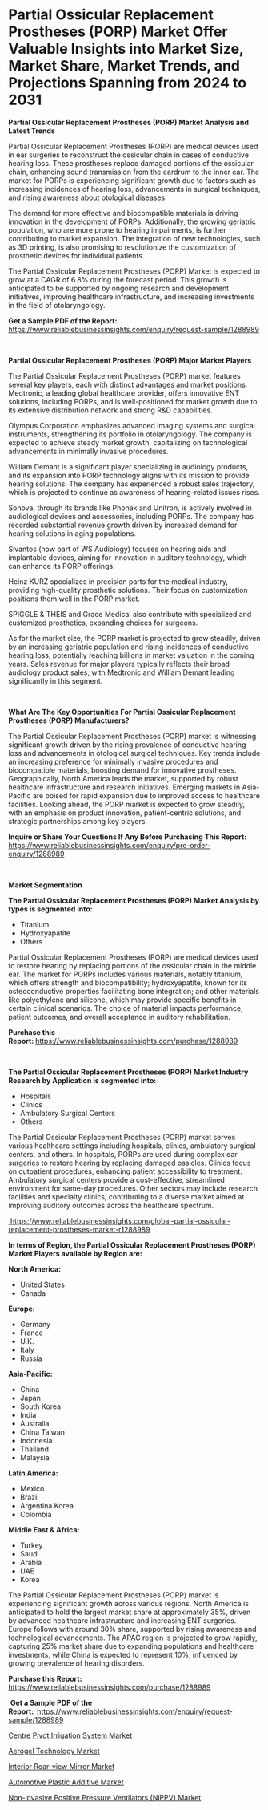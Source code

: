 <p><h1>Partial Ossicular Replacement Prostheses (PORP) Market Offer Valuable Insights into Market Size, Market Share, Market Trends, and Projections Spanning from 2024 to 2031</h1></p><p><strong>Partial Ossicular Replacement Prostheses (PORP) Market Analysis and Latest Trends</strong></p>
<p><p>Partial Ossicular Replacement Prostheses (PORP) are medical devices used in ear surgeries to reconstruct the ossicular chain in cases of conductive hearing loss. These prostheses replace damaged portions of the ossicular chain, enhancing sound transmission from the eardrum to the inner ear. The market for PORPs is experiencing significant growth due to factors such as increasing incidences of hearing loss, advancements in surgical techniques, and rising awareness about otological diseases.</p><p>The demand for more effective and biocompatible materials is driving innovation in the development of PORPs. Additionally, the growing geriatric population, who are more prone to hearing impairments, is further contributing to market expansion. The integration of new technologies, such as 3D printing, is also promising to revolutionize the customization of prosthetic devices for individual patients.</p><p>The Partial Ossicular Replacement Prostheses (PORP) Market is expected to grow at a CAGR of 6.8% during the forecast period. This growth is anticipated to be supported by ongoing research and development initiatives, improving healthcare infrastructure, and increasing investments in the field of otolaryngology.</p></p>
<p><strong>Get a Sample PDF of the Report:&nbsp;</strong> <a href="https://www.reliablebusinessinsights.com/enquiry/request-sample/1288989?utm_campaign=97&utm_medium=2&utm_source=Github&utm_content=ia&utm_term=26102024&utm_id=partial-ossicular-replacement-prostheses-porp">https://www.reliablebusinessinsights.com/enquiry/request-sample/1288989</a></p>
<p>&nbsp;</p>
<p><strong>Partial Ossicular Replacement Prostheses (PORP) Major Market Players</strong></p>
<p><p>The Partial Ossicular Replacement Prostheses (PORP) market features several key players, each with distinct advantages and market positions. Medtronic, a leading global healthcare provider, offers innovative ENT solutions, including PORPs, and is well-positioned for market growth due to its extensive distribution network and strong R&D capabilities.</p><p>Olympus Corporation emphasizes advanced imaging systems and surgical instruments, strengthening its portfolio in otolaryngology. The company is expected to achieve steady market growth, capitalizing on technological advancements in minimally invasive procedures.</p><p>William Demant is a significant player specializing in audiology products, and its expansion into PORP technology aligns with its mission to provide hearing solutions. The company has experienced a robust sales trajectory, which is projected to continue as awareness of hearing-related issues rises.</p><p>Sonova, through its brands like Phonak and Unitron, is actively involved in audiological devices and accessories, including PORPs. The company has recorded substantial revenue growth driven by increased demand for hearing solutions in aging populations.</p><p>Sivantos (now part of WS Audiology) focuses on hearing aids and implantable devices, aiming for innovation in auditory technology, which can enhance its PORP offerings. </p><p>Heinz KURZ specializes in precision parts for the medical industry, providing high-quality prosthetic solutions. Their focus on customization positions them well in the PORP market.</p><p>SPIGGLE & THEIS and Grace Medical also contribute with specialized and customized prosthetics, expanding choices for surgeons.</p><p>As for the market size, the PORP market is projected to grow steadily, driven by an increasing geriatric population and rising incidences of conductive hearing loss, potentially reaching billions in market valuation in the coming years. Sales revenue for major players typically reflects their broad audiology product sales, with Medtronic and William Demant leading significantly in this segment.</p></p>
<p>&nbsp;</p>
<p><strong>What Are The Key Opportunities For Partial Ossicular Replacement Prostheses (PORP) Manufacturers?</strong></p>
<p><p>The Partial Ossicular Replacement Prostheses (PORP) market is witnessing significant growth driven by the rising prevalence of conductive hearing loss and advancements in otological surgical techniques. Key trends include an increasing preference for minimally invasive procedures and biocompatible materials, boosting demand for innovative prostheses. Geographically, North America leads the market, supported by robust healthcare infrastructure and research initiatives. Emerging markets in Asia-Pacific are poised for rapid expansion due to improved access to healthcare facilities. Looking ahead, the PORP market is expected to grow steadily, with an emphasis on product innovation, patient-centric solutions, and strategic partnerships among key players.</p></p>
<p><strong>Inquire or Share Your Questions If Any Before Purchasing This Report:</strong> <a href="https://www.reliablebusinessinsights.com/enquiry/pre-order-enquiry/1288989?utm_campaign=97&utm_medium=2&utm_source=Github&utm_content=ia&utm_term=26102024&utm_id=partial-ossicular-replacement-prostheses-porp">https://www.reliablebusinessinsights.com/enquiry/pre-order-enquiry/1288989</a></p>
<p>&nbsp;</p>
<p><strong>Market Segmentation</strong></p>
<p><strong>The Partial Ossicular Replacement Prostheses (PORP) Market Analysis by types is segmented into:</strong></p>
<p><ul><li>Titanium</li><li>Hydroxyapatite</li><li>Others</li></ul></p>
<p><p>Partial Ossicular Replacement Prostheses (PORP) are medical devices used to restore hearing by replacing portions of the ossicular chain in the middle ear. The market for PORPs includes various materials, notably titanium, which offers strength and biocompatibility; hydroxyapatite, known for its osteoconductive properties facilitating bone integration; and other materials like polyethylene and silicone, which may provide specific benefits in certain clinical scenarios. The choice of material impacts performance, patient outcomes, and overall acceptance in auditory rehabilitation.</p></p>
<p><strong>Purchase this Report:&nbsp;</strong><a href="https://www.reliablebusinessinsights.com/purchase/1288989?utm_campaign=97&utm_medium=2&utm_source=Github&utm_content=ia&utm_term=26102024&utm_id=partial-ossicular-replacement-prostheses-porp">https://www.reliablebusinessinsights.com/purchase/1288989</a></p>
<p>&nbsp;</p>
<p><strong>The Partial Ossicular Replacement Prostheses (PORP) Market Industry Research by Application is segmented into:</strong></p>
<p><ul><li>Hospitals</li><li>Clinics</li><li>Ambulatory Surgical Centers</li><li>Others</li></ul></p>
<p><p>The Partial Ossicular Replacement Prostheses (PORP) market serves various healthcare settings including hospitals, clinics, ambulatory surgical centers, and others. In hospitals, PORPs are used during complex ear surgeries to restore hearing by replacing damaged ossicles. Clinics focus on outpatient procedures, enhancing patient accessibility to treatment. Ambulatory surgical centers provide a cost-effective, streamlined environment for same-day procedures. Other sectors may include research facilities and specialty clinics, contributing to a diverse market aimed at improving auditory outcomes across the healthcare spectrum.</p></p>
<p><a href="https://www.reliablebusinessinsights.com/global-partial-ossicular-replacement-prostheses-market-r1288989?utm_campaign=97&utm_medium=2&utm_source=Github&utm_content=ia&utm_term=26102024&utm_id=partial-ossicular-replacement-prostheses-porp">&nbsp;https://www.reliablebusinessinsights.com/global-partial-ossicular-replacement-prostheses-market-r1288989</a></p>
<p><strong>In terms of Region, the Partial Ossicular Replacement Prostheses (PORP) Market Players available by Region are:</strong></p>
<p>
    <p> <strong> North America: </strong>
        <ul>
            <li>United States</li>
            <li>Canada</li>
        </ul>
        </p> 
    <p> <strong> Europe: </strong>
        <ul>
            <li>Germany</li>
            <li>France</li>
            <li>U.K.</li>
            <li>Italy</li>
            <li>Russia</li>
        </ul>
        </p> 
    <p> <strong> Asia-Pacific: </strong>
        <ul>
            <li>China</li>
            <li>Japan</li>
            <li>South Korea</li>
            <li>India</li>
            <li>Australia</li>
            <li>China Taiwan</li>
            <li>Indonesia</li>
            <li>Thailand</li>
            <li>Malaysia</li>
        </ul>
        </p> 
    <p> <strong> Latin America: </strong>
        <ul>
            <li>Mexico</li>
            <li>Brazil</li>
            <li>Argentina Korea</li>
            <li>Colombia</li>
        </ul>
        </p> 
    <p> <strong> Middle East & Africa: </strong>
        <ul>
            <li>Turkey</li>
            <li>Saudi</li>
            <li>Arabia</li>
            <li>UAE</li>
            <li>Korea</li>
        </ul>
    </p>
    </p>
<p><p>The Partial Ossicular Replacement Prostheses (PORP) market is experiencing significant growth across various regions. North America is anticipated to hold the largest market share at approximately 35%, driven by advanced healthcare infrastructure and increasing ENT surgeries. Europe follows with around 30% share, supported by rising awareness and technological advancements. The APAC region is projected to grow rapidly, capturing 25% market share due to expanding populations and healthcare investments, while China is expected to represent 10%, influenced by growing prevalence of hearing disorders.</p></p>
<p><strong>Purchase this Report: </strong><a href="https://www.reliablebusinessinsights.com/purchase/1288989?utm_campaign=97&utm_medium=2&utm_source=Github&utm_content=ia&utm_term=26102024&utm_id=partial-ossicular-replacement-prostheses-porp">https://www.reliablebusinessinsights.com/purchase/1288989</a></p>
<p>&nbsp;<strong>Get a Sample PDF of the Report:&nbsp;&nbsp;</strong><a href="https://www.reliablebusinessinsights.com/enquiry/request-sample/1288989?utm_campaign=97&utm_medium=2&utm_source=Github&utm_content=ia&utm_term=26102024&utm_id=partial-ossicular-replacement-prostheses-porp">https://www.reliablebusinessinsights.com/enquiry/request-sample/1288989</a></p>
<p><strong></strong></p>
<p><p><a href="https://issuu.com/reportprime-2/docs/centre-pivot-irrigation-system-mark_5cac867fd978c8?utm_campaign=97&utm_medium=2&utm_source=Github&utm_content=ia&utm_term=26102024&utm_id=partial-ossicular-replacement-prostheses-porp">Centre Pivot Irrigation System Market</a></p><p><a href="https://medium.com/@cano01c7/aerogel-technology-market-industry-landscape-growth-trajectories-and-global-markets-bcb1aa788726?postPublishedType=repub&utm_campaign=97&utm_medium=2&utm_source=Github&utm_content=ia&utm_term=26102024&utm_id=partial-ossicular-replacement-prostheses-porp">Aerogel Technology Market</a></p><p><a href="https://www.linkedin.com/pulse/interior-rear-view-mirror-industry-forecast-market-shifts-strategic-jbwoc?utm_campaign=97&utm_medium=2&utm_source=Github&utm_content=ia&utm_term=26102024&utm_id=partial-ossicular-replacement-prostheses-porp">Interior Rear-view Mirror Market</a></p><p><a href="https://www.linkedin.com/pulse/pulse-automotive-plastic-additive-rhythms-change-market-resonance-nrmqf?utm_campaign=97&utm_medium=2&utm_source=Github&utm_content=ia&utm_term=26102024&utm_id=partial-ossicular-replacement-prostheses-porp">Automotive Plastic Additive Market</a></p><p><a href="https://github.com/yoreivesal/Market-Research-Report-List-1/blob/main/non-invasive-positive-pressure-ventilators-nippv-market.md?utm_campaign=97&utm_medium=2&utm_source=Github&utm_content=ia&utm_term=26102024&utm_id=partial-ossicular-replacement-prostheses-porp">Non-invasive Positive Pressure Ventilators (NiPPV) Market</a></p></p>